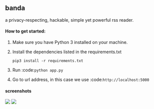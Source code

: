 ## banda

a privacy-respecting, hackable, simple yet powerful rss reader.

#### How to get started:

1) Make sure you have Python 3 installed on your machine.

2) Install the dependencies listed in the requirements.txt 

    `pip3 install -r requirements.txt`

3) Run :code:`python app.py`

4) Go to url address, in this case we use :code:`http://localhost:5000`


#### screenshots

![](static/img/1.png)
![](static/img/2.png)




